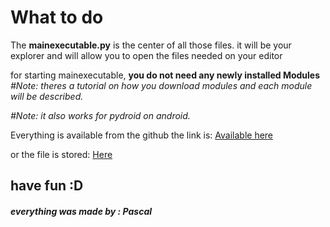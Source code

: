 # What to do

The **mainexecutable.py** is the center of all those files.
it will be your explorer and will allow you to open the files needed on your editor

for starting mainexecutable, **you do not need any newly installed Modules**
_#Note: theres a tutorial on how you download modules and each module will be described._

_#Note: it also works for pydroid on android._

Everything is available from the github the link is:
[Available here](https://github.com/pascal-gerber/Library/archive/refs/heads/main.zip)

or the file is stored:
[Here](https://github.com/pascal-gerber/Library)


## have fun :D

##### everything was made by : Pascal